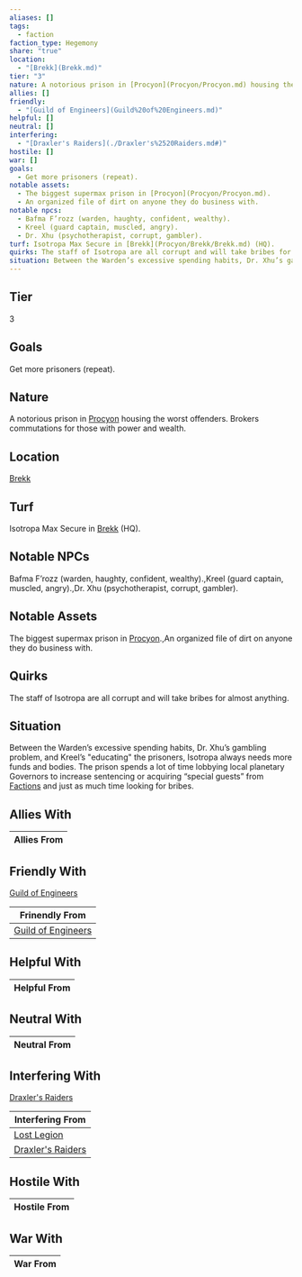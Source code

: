 ```yaml
---
aliases: []
tags:
  - faction
faction_type: Hegemony
share: "true"
location:
  - "[Brekk](Brekk.md)"
tier: "3"
nature: A notorious prison in [Procyon](Procyon/Procyon.md) housing the worst offenders. Brokers commutations for those with power and wealth.
allies: []
friendly:
  - "[Guild of Engineers](Guild%20of%20Engineers.md)"
helpful: []
neutral: []
interfering:
  - "[Draxler's Raiders](./Draxler's%2520Raiders.md#)"
hostile: []
war: []
goals:
  - Get more prisoners (repeat).
notable assets:
  - The biggest supermax prison in [Procyon](Procyon/Procyon.md).
  - An organized file of dirt on anyone they do business with.
notable npcs:
  - Bafma F’rozz (warden, haughty, confident, wealthy).
  - Kreel (guard captain, muscled, angry).
  - Dr. Xhu (psychotherapist, corrupt, gambler).
turf: Isotropa Max Secure in [Brekk](Procyon/Brekk/Brekk.md) (HQ).
quirks: The staff of Isotropa are all corrupt and will take bribes for almost anything.
situation: Between the Warden’s excessive spending habits, Dr. Xhu’s gambling problem, and Kreel’s "educating" the prisoners, Isotropa always needs more funds and bodies. The prison spends a lot of time lobbying local planetary Governors to increase sentencing or acquiring “special guests” from [Factions](Factions.md) and just as much time looking for bribes.
---
```

## Tier

3

## Goals

Get more prisoners (repeat).

## Nature

A notorious prison in [Procyon](Procyon/Procyon.md) housing the worst offenders. Brokers commutations for those with power and wealth.

## Location

[Brekk](../Procyon/Brekk/index.md)

## Turf

Isotropa Max Secure in [Brekk](Procyon/Brekk/Brekk.md) (HQ).

## Notable NPCs

Bafma F’rozz (warden, haughty, confident, wealthy).,Kreel (guard captain, muscled, angry).,Dr. Xhu (psychotherapist, corrupt, gambler).

## Notable Assets

The biggest supermax prison in [Procyon](Procyon/Procyon.md).,An organized file of dirt on anyone they do business with.

## Quirks

The staff of Isotropa are all corrupt and will take bribes for almost anything.

## Situation

Between the Warden’s excessive spending habits, Dr. Xhu’s gambling problem, and Kreel’s "educating" the prisoners, Isotropa always needs more funds and bodies. The prison spends a lot of time lobbying local planetary Governors to increase sentencing or acquiring “special guests” from [Factions](Factions.md) and just as much time looking for bribes.

## Allies With



| Allies From |
| ----------- |


## Friendly With

[Guild of Engineers](./Guild%20of%20Engineers.md)

| Frinendly From                                         |
| ------------------------------------------------------ |
| [Guild of Engineers](./Guild%20of%20Engineers.md) |


## Helpful With



| Helpful From |
| ------------ |


## Neutral With




| Neutral From |
| ------------ |



## Interfering With

[Draxler's Raiders](./Draxler's%2520Raiders.md.md#)


| Interfering From                                     |
| ---------------------------------------------------- |
| [Lost Legion](./Lost%20Legion.md)             |
| [Draxler's Raiders](./Draxler's%2520Raiders.md.md#) |



## Hostile With




| Hostile From |
| ------------ |



## War With



| War From |
| -------- |

